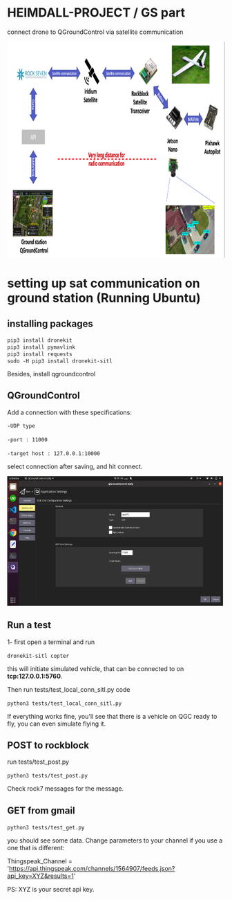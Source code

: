 # HEIMDALL-PROJECT / GS part
connect drone to QGroundControl via satellite communication

<img src="images/p.png" width="900" height="500">

# setting up sat communication on ground station (Running Ubuntu)


## **installing packages**
```
pip3 install dronekit 
pip3 install pymavlink
pip3 install requests
sudo -H pip3 install dronekit-sitl
```

Besides, install qgroundcontrol


## **QGroundControl**

Add a connection with these specifications:

    -UDP type

    -port : 11000
    
    -target host : 127.0.0.1:10000

select connection after saving, and hit connect.

<img src="images/5.png" width="500" height="300">



## **Run a test**

1- first open a terminal and run

`dronekit-sitl copter`

this will initiate simulated vehicle, that can be connected to on **tcp:127.0.0.1:5760**.

Then run tests/test_local_conn_sitl.py code

`python3 tests/test_local_conn_sitl.py`

If everything works fine, you'll see that there is a vehicle on QGC ready to fly, you can even simulate flying it. 


## **POST to rockblock**

run tests/test_post.py

`python3 tests/test_post.py`

Check rock7 messages for the message.


## **GET from gmail**

`python3 tests/test_get.py`

you should see some data. Change parameters to your channel if you use a one that is different:

Thingspeak_Channel = 'https://api.thingspeak.com/channels/1564907/feeds.json?api_key=XYZ&results=1'

PS: XYZ is your secret api key.

